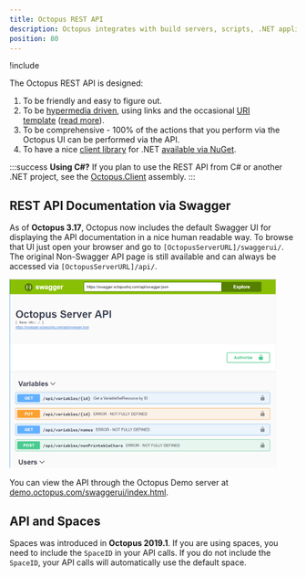 ```yaml
---
title: Octopus REST API
description: Octopus integrates with build servers, scripts, .NET applications and anything else with its REST API.
position: 80
---
```


!include <rest-api>

The Octopus REST API is designed:

1. To be friendly and easy to figure out.
2. To be [hypermedia driven](http://en.wikipedia.org/wiki/HATEOAS), using links and the occasional [URI template](http://tools.ietf.org/html/rfc6570) ([read more](https://github.com/OctopusDeploy/OctopusDeploy-Api/wiki/Links)).
3. To be comprehensive - 100% of the actions that you perform via the Octopus UI can be performed via the API.
4. To have a nice [client library](http://www.nudoq.org/#!/Projects/Octopus.Client) for .NET [available via NuGet](http://www.nuget.org/packages/Octopus.Client/).

:::success
**Using C#?**
If you plan to use the REST API from C# or another .NET project, see the [Octopus.Client](/docs/octopus-rest-api/octopus.client.md) assembly.
:::

## REST API Documentation via Swagger

As of **Octopus 3.17**, Octopus now includes the default Swagger UI for displaying the API documentation in a nice human readable way. To browse that UI just open your browser and go to `[OctopusServerURL]/swaggerui/`. The original Non-Swagger API page is still available and can always be accessed via `[OctopusServerURL]/api/`.

![Server API](images/server-api.png "width=500")

You can view the API through the Octopus Demo server at [demo.octopus.com/swaggerui/index.html](https://demo.octopus.com/swaggerui/index.html).

## API and Spaces

Spaces was introduced in **Octopus 2019.1**. If you are using spaces, you need to include the `SpaceID` in your API calls. If you do not include the `SpaceID`, your API calls will automatically use the default space.
